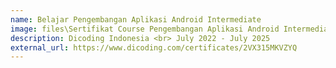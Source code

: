 ```yaml
---
name: Belajar Pengembangan Aplikasi Android Intermediate
image: files\Sertifikat Course Pengembangan Aplikasi Android Intermediate Dicoding.jpg
description: Dicoding Indonesia <br> July 2022 - July 2025
external_url: https://www.dicoding.com/certificates/2VX315MKVZYQ
---
```

